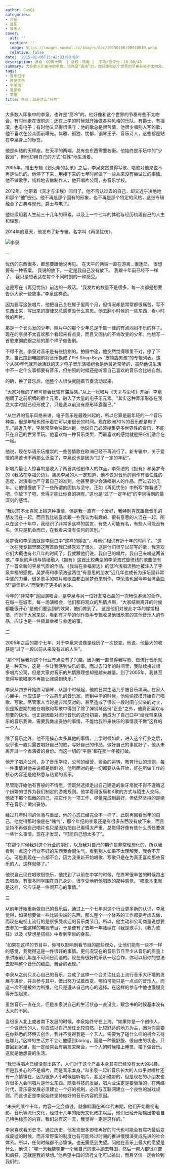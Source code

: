 ```yaml
---
author: GuoQi
categories:
- 介绍
- 音乐
- 音乐人
cover:
  alt: ''
  caption: ''
  image: https://images.soomal.cc/images/doc/20150106/00048610.webp
  relative: false
date: '2015-01-06T15:42:33+08:00'
description: 源自：GQ男士网  | 版权：转载 |  平均/总评分：10.00/40
summary: 大多数人印象中的李泉，也许是“高冷”的。他好像和这个世界的节奏有些不太吻合。有时他走在很前边：还在上学的时候就开始做各种风格的乐队，有爵士，有摇滚，也有电子；有时他又显得很保守：他的歌总是很苦情，他很少唱别人写的歌，他不喜欢在公众面前曝光。优雅、孤独、忧郁，钢琴王子、音乐诗人，这些都是贴在李泉身上的标签……
tags:
- 音乐创作
- 再见忧伤
- 李荣浩
- 吴梦奇
- 李泉
title: 李泉：就是这么“任性”
---
```


大多数人印象中的李泉，也许是“高冷”的。他好像和这个世界的节奏有些不太吻合。有时他走在很前边：还在上学的时候就开始做各种风格的乐队，有爵士，有摇滚，也有电子；有时他又显得很保守：他的歌总是很苦情，他很少唱别人写的歌，他不喜欢在公众面前曝光。优雅、孤独、忧郁，钢琴王子、音乐诗人，这些都是贴在李泉身上的标签。

他是纠结的天秤座。在天平的两端，总有些东西需要权衡。他始终是乐坛中的“少数派”，但他却用自己的方式“任性”地生活着。

2005年，推出专辑《划火柴的女孩》之后，李泉突然觉得写歌、唱歌对他来说不再是快乐的。他停了下来，用接下来的七年时间做了一些从来没有尝试过的事情。他不做歌手，纯粹地去做制作人，他开唱片公司，办音乐学校。

2012年，他带着《天才与尘埃》回归了。他不否认过去的自己，却又近乎决绝地和那个“他”告别。他不再是那个固有的形象，也不再是那个特定的风格，这张专辑融合了古典与现代，爵士与电子。

他继续用着人生前三十几年的积累，以及上一个七年的体验与经历梳理自己的人生和理想。

2014年的夏天，他发布了新专辑，名字叫《再见忧伤》。

![李泉](https://images.soomal.cc/images/doc/20150106/00048610.webp)





一

忧伤的东西很多，都想要跟他说再见。
在天平的两端一直在游离…很迷茫。
很想要有一种答案。
我说的放下，一定是我自己没有放下。
我跟十年前已经不一样了，
我只是想表达在每个不同时刻的一种感受。

这是写在《再见忧伤》前边的一段话。“我发片的数量不是很多，每一次都是想要告诉大家一些故事。”李泉这样说。

因为要写这张唱片，他把自己关在屋子里两个月，但情况却是常常都很痛苦，写不东西出来，写出来的旋律又总感觉没什么意思。他去翻小时候的一些东西，看小时候的照片。

那是一个长头发的少年，照片中的那个少年总是千篇一律的有点闷闷不乐的样子。现在的李泉不太喜欢那个看起来有点臭，而且又固执的不肯改变的少年。他想写一首歌来彻底跟之前的那个样子做告别。

不得不说，李泉对音乐是有些挑剔的。拍摄中途，他突然觉得哪里不对，停了下来，自己跑到电脑前将音乐换成了Pet Shop Boys “宠物店男孩”的专辑列表。这个从80年代就开始活跃的天才电子音乐演唱组合是他最近常听的，虽然他说生活中不一定什么事都要有音乐，但拍照的时候还是听着自己喜欢的音乐会比较自然。

的确，换了音乐后，他整个人很快就随着节奏流动起来。

“大家对我的了解可能会比较有滞后感。”从上一张唱片《天才与尘埃》开始，李泉削弱了之前招牌的爵士元素，融入了大量的电子乐元素。“其实这种音乐形态在我念大学时就已经形成了，只是我以前没有原形毕露而已。”

“从世界的音乐风格来讲，电子音乐是最晚兴起的，所以它算是最年轻的一个音乐种类，但是年轻也预示着它可以走很长的时间。现在欧洲70%的音乐都是电子乐。”最近几年，李泉常常会往欧洲跑，他说自己必须搜集更多世界性的资讯，不能只在自己的世界里玩。他喜欢每一种音乐类型，而最喜欢的感觉就是把它们融合在一起。

他说，现在华语乐坛推崇的一些苦情歌在欧洲已经不再流行了。新专辑中，关于爱情的痛苦也不再那么泛滥了，李泉说也是因为“过了一定的年纪”。

新唱片最让人惊喜的是收入了两首其他创作人的作品，李荣浩的《拥有》和吴梦奇的《我站在幸福旁边》。熟悉李泉的人一定知道，他不仅对音乐的创作有着任性的态度，对演唱也严守着自己的准则，他甚至很少会演唱别人的作品。而过去的几年，让他慢慢放下了一些所谓的固执与坚守。正如《再见忧伤》中所写“你看透了吧，你放下了吧，舍得才能让你真的拥有。”这也是“过了一定年纪”的李泉得到的最深刻的感悟。

“我以前不太喜欢上镜这种事情，但是我一直有一个爱好，我特别喜欢跟做音乐的朋友混在一起。而且我比较喜欢跟一些我认为有趣的、很有意思的人混在一起。所以在这个十年中，我结识了非常多这样的朋友，有些人可能有名，有些人可能没有名，但只是机会而已，在我看来没有任何的区别。”

吴梦奇和李荣浩就是李泉口中“这样的朋友”。与他们相识有近十年的时间了。“这一次在我专辑里面这两首歌我已经喜欢了很久，这是他们很早以前写的歌，我喜欢它们大概也有七八年的时间了。我就跟他们说，我自己的唱片，我自己来唱这两首歌。” 李泉的声线与情绪融入《拥有》这首比较典型的李荣浩式旋律线的歌曲便有了一首全新的李泉气质的作品，《我站在幸福旁边》的低吟浅唱流畅地被注入了李泉幸福的感觉。吴梦奇和李荣浩这两位“有意思的朋友”近几年也成长为乐坛里非常中坚的力量，很多歌手的唱片和歌曲都由吴梦奇来制作，李荣浩也因今年台湾金曲奖“最佳新人”而受到了更多的关注。

今年的“非常李”巡回演唱会，是李泉与另一位好友常石磊的一次畅快淋漓的合作。在每一座城市，每一场演唱会，他们都将观众的热情点燃，“大家结束离开的时候都能很开心”是他们要达到的效果，他们做到了。
这是他们对彼此才华的惺惺相惜，而对于大家来说，看到有才华的创作歌手专辑收录他很欣赏的其他音乐人的作品，应该也是一件极其幸福与幸运的事。

二

2005年之后的那个七年，对于李泉来说像是经历了一次蜕变。他说，他最大的收获是“过了一段以前从来没有过的人生”。

“那个时候我对这个行业有点没有了兴趣。因为我一直觉得我写歌、做流行音乐就是一种天性，这是一件让我感到快乐的事。而过去13年的时间里，我陆续换过很多唱片公司，但是大家对音乐的热情跟理想却是越来越低。到了2005年，我甚至觉得写歌唱歌不再能让我感到快乐。”

李泉从四岁开始练习钢琴，从那个时候起，他的日常生活几乎被音乐填满。在家人心目中，他应该是一个古典乐的音乐家。而到中学的时候，他偷偷摸摸开始自己唱歌、写歌。尽管家人当时是非常反对的，甚至造成了很长一段时间与父亲的对立，但是叛逆期的他在唱歌和写歌中得到了除了弹钢琴这份“正业”之外，他真正喜欢与想要的快乐。也正是因着对流行音乐的这份初衷，他成为了自己口中“给我带来快乐的音乐我做，需要我做出妥协的事情，不能给我带来快乐的事情我不做”这样的一个人。

除了音乐之外，他不用操心太多其他的事情。上学时候如此，进入这个行业之后，似乎也一直只需要唱好自己的歌，写好自己的作品，做好自己的事就好了，他从未离开过一个表演者的身份。而这一切的“平静”都在那一年被打破。

他开了唱片公司，办了音乐学校，公司的经营，资金的运转，教育行业的规则，每一件事情对他来说都是新鲜的，他所面对的是一切都要从头开始，好在所做工作的核心内容还是他熟悉与热爱的音乐。

尽管刚开始他有百般的不情愿，但既然选择走出自己建造的象牙塔就不得不遵循这个纷繁的世界为我们制定的游戏规则。他学着用饭局和K歌的方式与陌生人交际，他放下那个孤傲的自己，把它作为一项工作，尽量完成到最好，但依然坚持的是绝不在音乐上做出妥协。

经过几年时间的体验与重塑，他的心态已经完全不一样了。此刻再回看当年的自己，他觉得那时像是在“赌气”，那个年纪的李泉还是有很多东西没有放下来，而且坚持不再做自己唱片也只是因为把自己看得太严重，总觉得好像有些什么责任要做一些什么事情。现在才发现，“可能自己想太多了”。

“在那个时候我对这个行业的期许，以及我对自己的期许是非常理想化的，所以我看到一点这个行业不好的东西我会很生气，看到别人如果不太理解我，我会不开心。可是我现在一点都不会，因为我重新开始唱歌、写歌只是在为真正喜欢那些音乐的人，这样就够了。”

他说自己现在唱歌很快乐，他找到了以前在中学的时候，在练琴很辛苦的时候跑出去唱歌，有很多同学围在自己身边，很享受地听他唱歌的那种感觉。“唱歌本来就是这样，它应该是一件很开心的事情。”

三

从前年开始重新做自己的音乐后，通过上一个七年对这个行业更多新的认识，李泉觉得，如果想要做一些比较尖端的东西，那么整个一个体系的工作都要考虑去做，而现在电视上流行的是很多受欢迎的音乐类节目。所以，他主动和公司商量说想要去参加一些这样的电视节目，于是便有了去年一年陆续在《我是歌手》、《我为歌狂》以及《梦想星搭档》中看到李泉的身影。

“如果在这样的节目中，你可以影响到看节目的那些观众，让他们能有一些不一样的感觉，我觉得这是一件很好的事情。更何况现在的音乐节目至少从音乐的质量上来讲跟前几年是不可同日而语的。现在有很好的乐队一起合作，你可以用你的想法去影响整个音乐的编曲、舞台的表现。”

李泉从之前只关心自己的音乐，变成了这样一个会关注社会上流行音乐大环境的发展与进步，并且参与其中，做出努力试着改变，哪怕可能只是一点点的音乐人。而这一次不是被外力所推，他只是遵从自己内心的选择。在这样的参与中他也慢慢变得开朗起来。

虽然音乐一直在变，但是李泉说自己的生活状态一直没变，跟念书的时候基本没有太大的不同。

当很多人北上或者南下发展的时候，李泉始终守在上海。“如果你是一个创作人，一个做音乐的人，你应该以自己居住比较自然、比较舒适的地方为主，因为你需要在你熟悉的环境去创作。我并不觉得我是一个艺人，需要为了碰什么样的机会去待在哪儿。”这样的生活并不会让他感到boring，而是一种很舒服、很自由的状态。只要回到家里，就一定经常会有朋友来聚会，一个人的时候楼上睡觉，楼下做音乐。这就是他想要的生活。

“我觉得唱片已经没有出路了，人们对于这个产品本身其实已经没有太大的兴趣。但是我关心的不是唱片，而是音乐本身。”和李泉一起听音乐长大的人似乎对唱片还有一点情愫在，因为很多人小时候是听唱片，甚至听磁带的，但是现在的小朋友也许很多人会问唱片是什么东西。随着科技的发展，唱片业注定是要衰落的，在网络时代，音乐要发展必须建立一个好的机制，必须与互联网建立一个良性的游戏规则。而这也正是李泉始终坚持做好的音乐内容的原因。

“未来的某个十年，内容一定会值钱。就像韩国在90年代末期，他们开始重视电影、音乐等流行文化，经过十几年的阳光文化政策以后，他们已经开始输出带着自己特色标签的内容。我们总有这一天，我觉得一定是这样的。”

李泉喜欢看历史书，通过历史，他发现很多即使再好的时代也可能会有腐朽最后变成废墟的时候，而非常野蛮的制度也有可能经过时间的推进慢慢演变成先进的社会体系。所以，任何时候都不必愤慨，也无需感到失望。问他在音乐上最大的愿望是什么，他说：“哪一天我能够带一个我自己的歌手跑去韩国，然后一帮人都很兴奋和疯狂，这就是我的梦想。”他希望中国的流行文化可以输出，而且坚信一定会轮到我们的。